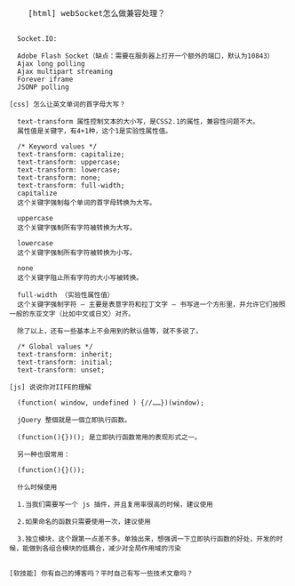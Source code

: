 <!DOCTYPE html>
<html lang="en">
<head>
  <meta charset="UTF-8">
  <title>Title</title>
</head>
<body>
  <pre>
    [html] webSocket怎么做兼容处理？

      Socket.IO:

      Adobe Flash Socket（缺点：需要在服务器上打开一个额外的端口，默认为10843）
      Ajax long polling
      Ajax multipart streaming
      Forever iframe
      JSONP polling

    [css] 怎么让英文单词的首字母大写？

      text-transform 属性控制文本的大小写，是CSS2.1的属性，兼容性问题不大。
      属性值是关键字，有4+1种，这个1是实验性属性值。

      /* Keyword values */
      text-transform: capitalize;
      text-transform: uppercase;
      text-transform: lowercase;
      text-transform: none;
      text-transform: full-width;
      capitalize
      这个关键字强制每个单词的首字母转换为大写。

      uppercase
      这个关键字强制所有字符被转换为大写。

      lowercase
      这个关键字强制所有字符被转换为小写。

      none
      这个关键字阻止所有字符的大小写被转换。

      full-width （实验性属性值）
      这个关键字强制字符 — 主要是表意字符和拉丁文字 — 书写进一个方形里，并允许它们按照一般的东亚文字（比如中文或日文）对齐。

      除了以上，还有一些基本上不会用到的默认值等，就不多说了。

      /* Global values */
      text-transform: inherit;
      text-transform: initial;
      text-transform: unset;

    [js] 说说你对IIFE的理解

      (function( window, undefined ) {//……})(window);

      jQuery 整個就是一個立即执行函数。

      (function(){})(); 是立即执行函数常用的表现形式之一。

      另一种也很常用：

      (function(){}());

      什么时候使用

      1.当我们需要写一个 js 插件，并且复用率很高的时候，建议使用

      2.如果命名的函数只需要使用一次，建议使用

      3.独立模块，这个跟第一点差不多。单独出来，想强调一下立即执行函数的好处，开发的时候，能做到各组合模块的低耦合，减少对全局作用域的污染


    [软技能] 你有自己的博客吗？平时自己有写一些技术文章吗？
  </pre>
</body>

<script>

  //手写



  //实现

</script>
</html>
